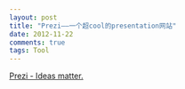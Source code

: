 ```yaml
---
layout: post
title: "Prezi——一个超cool的presentation网站"
date: 2012-11-22
comments: true
tags: Tool
---
```

<a href="http://prezi.com/index/">Prezi - Ideas matter.</a><br /><blockquote></blockquote>